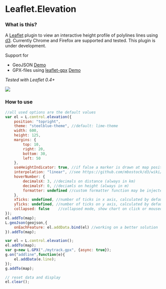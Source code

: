 Leaflet.Elevation
=================

### What is this?
A [Leaflet](http://leafletjs.com) plugin to view an interactive height profile of polylines lines using [d3](http://d3js.org). Currently Chrome and Firefox are supported and tested.
This plugin is under development.

Support for
- GeoJSON [Demo](http://mrmufflon.github.io/Leaflet.Elevation/example/example.html)
- GPX-files using [leaflet-gpx](https://github.com/mpetazzoni/leaflet-gpx) [Demo](http://mrmufflon.github.io/Leaflet.Elevation/example/example_gpx.html)

*Tested with Leaflet 0.4+*

<img src="http://mrmufflon.github.io/Leaflet.Elevation/images/screen.jpg"/>


### How to use
```javascript
//all used options are the default values
var el = L.control.elevation({
  	position: "topright",
	theme: "steelblue-theme", //default: lime-theme
	width: 600,
	height: 125,
	margins: {
		top: 10,
		right: 20,
		bottom: 30,
		left: 50
	},
	useHeightIndicator: true, //if false a marker is drawn at map position
	interpolation: "linear", //see https://github.com/mbostock/d3/wiki/SVG-Shapes#wiki-area_interpolate
	hoverNumber: {
		decimalsX: 3, //decimals on distance (always in km)
		decimalsY: 0, //deciamls on height (always in m)
		formatter: undefined //custom formatter function may be injected
	},
	xTicks: undefined, //number of ticks in x axis, calculated by default according to width
	yTicks: undefined, //number of ticks on y axis, calculated by default according to height
	collapsed: false	//collapsed mode, show chart on click or mouseover
});
el.addTo(map);
L.geoJson(geojson,{
    onEachFeature: el.addData.bind(el) //working on a better solution
}).addTo(map);
```
```javascript
var el = L.control.elevation();
el.addTo(map);
var g=new L.GPX("./mytrack.gpx", {async: true});
g.on("addline",function(e){
	el.addData(e.line);
});
g.addTo(map);
```
```javascript
// reset data and display
el.clear();
```
